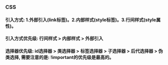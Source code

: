 ### CSS
#### 引入方式: 1.外部引入(link标签)。2.内部样式(style标签)。3.行间样式(style属性)。
#### 引入方式优先级: 行间样式 > 内部样式 > 外部引入
#### 选择器优先级: id选择器 > 类选择器 > 标签选择器 > 子选择器 > 后代选择器 > 伪类选择, 需要注意的是: !important的优先级是最高的。
